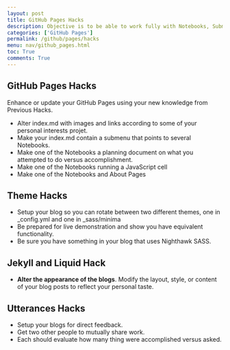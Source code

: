 ```yaml
---
layout: post
title: GitHub Pages Hacks
description: Objective is to be able to work fully with Notebooks, Submenus, and Anatomy to create your own personal interest blog.
categories: ['GitHub Pages']
permalink: /github/pages/hacks
menu: nav/github_pages.html
toc: True
comments: True
---
```


## GitHub Pages Hacks
Enhance or update your GitHub Pages using your new knowledge from Previous Hacks.

- Alter index.md with images and links according to some of your personal interests projet.
- Make your index.md contain a submenu that points to several Notebooks.
- Make one of the Notebooks a planning document on what you attempted to do versus accomplishment.
- Make one of the Notebooks running a JavaScript cell
- Make one of the Notebooks and About Pages

## Theme Hacks
- Setup your blog so you can rotate between two different themes, one in _config.yml and one in _sass/minima
- Be prepared for live demonstration and show you have equivalent functionality.
- Be sure you have something in your blog that uses Nighthawk SASS.

## Jekyll and Liquid Hack
- **Alter the appearance of the blogs**.  Modify the layout, style, or content of your blog posts to reflect your personal taste.

## Utterances Hacks
- Setup your blogs for direct feedback.  
- Get two other people to mutually share work.
- Each should evaluate how many thing were accomplished versus asked.
